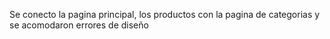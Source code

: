 Se conecto la pagina principal, los productos con la pagina de categorias y se acomodaron errores de diseño
